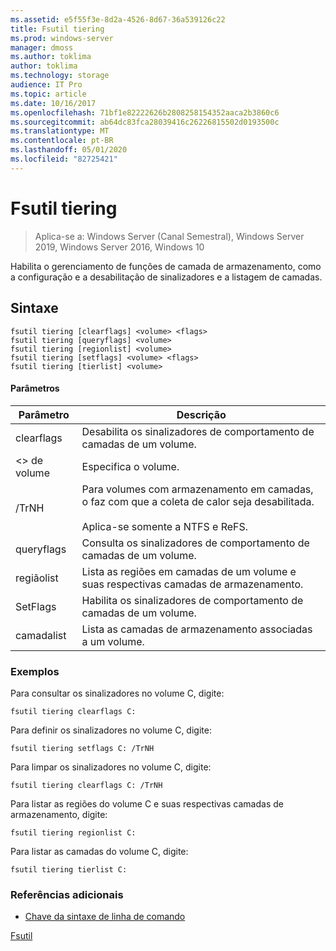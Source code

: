 ```yaml
---
ms.assetid: e5f55f3e-8d2a-4526-8d67-36a539126c22
title: Fsutil tiering
ms.prod: windows-server
manager: dmoss
ms.author: toklima
author: toklima
ms.technology: storage
audience: IT Pro
ms.topic: article
ms.date: 10/16/2017
ms.openlocfilehash: 71bf1e82222626b2808258154352aaca2b3860c6
ms.sourcegitcommit: ab64dc83fca28039416c26226815502d0193500c
ms.translationtype: MT
ms.contentlocale: pt-BR
ms.lasthandoff: 05/01/2020
ms.locfileid: "82725421"
---
```

# <a name="fsutil-tiering"></a>Fsutil tiering
> Aplica-se a: Windows Server (Canal Semestral), Windows Server 2019, Windows Server 2016, Windows 10

Habilita o gerenciamento de funções de camada de armazenamento, como a configuração e a desabilitação de sinalizadores e a listagem de camadas.

## <a name="syntax"></a>Sintaxe

```
fsutil tiering [clearflags] <volume> <flags>
fsutil tiering [queryflags] <volume>
fsutil tiering [regionlist] <volume>
fsutil tiering [setflags] <volume> <flags>
fsutil tiering [tierlist] <volume>
```

#### <a name="parameters"></a>Parâmetros

|Parâmetro|Descrição|
|-------------|---------------|
|clearflags|Desabilita os sinalizadores de comportamento de camadas de um volume.|
|\<> de volume|Especifica o volume.|
|/TrNH|Para volumes com armazenamento em camadas, o faz com que a coleta de calor seja desabilitada.<br /><br>Aplica-se somente a NTFS e ReFS.|
|queryflags|Consulta os sinalizadores de comportamento de camadas de um volume.|
|regiãolist|Lista as regiões em camadas de um volume e suas respectivas camadas de armazenamento.|
|SetFlags|Habilita os sinalizadores de comportamento de camadas de um volume.|
|camadalist|Lista as camadas de armazenamento associadas a um volume.|


### <a name="examples"></a>Exemplos

Para consultar os sinalizadores no volume C, digite:

```
fsutil tiering clearflags C:
```

Para definir os sinalizadores no volume C, digite:

```
fsutil tiering setflags C: /TrNH
```

Para limpar os sinalizadores no volume C, digite:

```
fsutil tiering clearflags C: /TrNH
```

Para listar as regiões do volume C e suas respectivas camadas de armazenamento, digite:

```
fsutil tiering regionlist C:
```

Para listar as camadas do volume C, digite:

```
fsutil tiering tierlist C:
```



### <a name="additional-references"></a>Referências adicionais
- [Chave da sintaxe de linha de comando](command-line-syntax-key.md)

[Fsutil](Fsutil.md)

